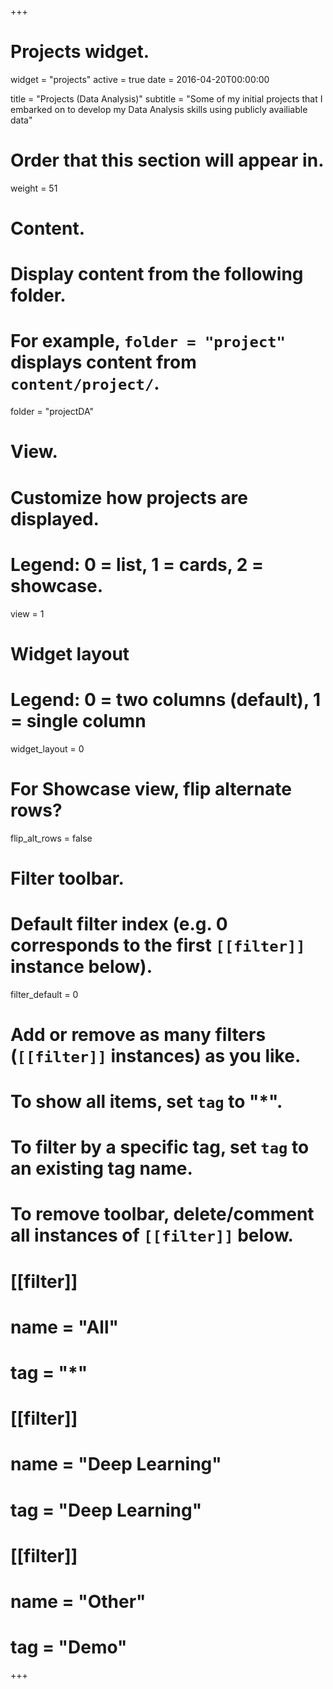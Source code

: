 +++
# Projects widget.
widget = "projects"
active = true
date = 2016-04-20T00:00:00

title = "Projects (Data Analysis)"
subtitle = "Some of my initial projects that I embarked on to develop my Data Analysis skills using publicly availiable data"

# Order that this section will appear in.
weight = 51

# Content.
# Display content from the following folder.
# For example, `folder = "project"` displays content from `content/project/`.
folder = "projectDA"

# View.
# Customize how projects are displayed.
# Legend: 0 = list, 1 = cards, 2 = showcase.
view = 1

# Widget layout
# Legend: 0 = two columns (default), 1 = single column
widget_layout = 0

# For Showcase view, flip alternate rows?
flip_alt_rows = false

# Filter toolbar.

# Default filter index (e.g. 0 corresponds to the first `[[filter]]` instance below).
filter_default = 0

# Add or remove as many filters (`[[filter]]` instances) as you like.
# To show all items, set `tag` to "*".
# To filter by a specific tag, set `tag` to an existing tag name.
# To remove toolbar, delete/comment all instances of `[[filter]]` below.
# [[filter]]
#   name = "All"
#   tag = "*"
#
# [[filter]]
#   name = "Deep Learning"
#   tag = "Deep Learning"
#
# [[filter]]
#   name = "Other"
#   tag = "Demo"

+++

